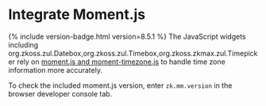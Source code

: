 # Integrate Moment.js

{% include version-badge.html version=8.5.1 %} The JavaScript widgets including
<javadoc>org.zkoss.zul.Datebox</javadoc>,<javadoc>org.zkoss.zul.Timebox</javadoc>,<javadoc>org.zkoss.zkmax.zul.Timepicker</javadoc>
rely on [moment.js and moment-timezone.js](https://momentjs.com/) to
handle time zone information more accurately.

To check the included moment.js version, enter `zk.mm.version` in the
browser developer console tab.
